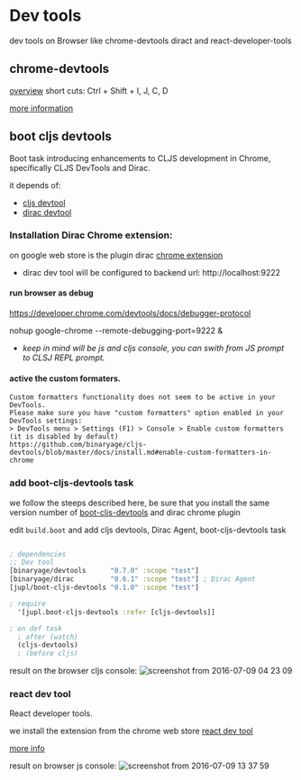 # Dev tools

dev tools on Browser like chrome-devtools diract and react-developer-tools


## chrome-devtools

[overview](https://developer.chrome.com/devtools)
short cuts:
Ctrl + Shift + I, J, C, D

[more information](https://developers.google.com/web/tools/chrome-devtools/)

## boot cljs devtools

Boot task introducing enhancements to CLJS development in Chrome, specifically CLJS DevTools and Dirac.

it depends of:
- [cljs devtool](https://github.com/binaryage/cljs-devtools)
- [dirac devtool](https://github.com/binaryage/dirac)


###  Installation Dirac Chrome extension:
on google web store is the plugin dirac
[chrome extension](https://chrome.google.com/webstore/detail/dirac-devtools/kbkdngfljkchidcjpnfcgcokkbhlkogi)

-  dirac dev tool will be configured to backend url: http://localhost:9222

#### run browser as debug
https://developer.chrome.com/devtools/docs/debugger-protocol

nohup google-chrome  --remote-debugging-port=9222 &
<!-- --new-window -->
<!-- --profile-directory=Developer -->
<!-- google-chrome --user-data-dir=<some directory> -->
<!-- google-chrome --incognito -->


-  *keep in mind will be js and cljs console, you can swith from JS prompt to CLSJ REPL prompt.*

<!--
 to avoid this warning
- Cannot attach Dirac DevTools. Likely cause: another instance of DevTools is already attached. target-url=http://localhost:9222, tab-url=http://localhost:3000/
-->


#### active the custom formaters.

    Custom formatters functionality does not seem to be active in your DevTools.
    Please make sure you have "custom formatters" option enabled in your DevTools settings:
    > DevTools menu > Settings (F1) > Console > Enable custom formatters (it is disabled by default)
    https://github.com/binaryage/cljs-devtools/blob/master/docs/install.md#enable-custom-formatters-in-chrome


### add boot-cljs-devtools task

we follow the steeps described here, be sure that you install the same version number of
[boot-cljs-devtools](https://github.com/jupl/boot-cljs-devtools)
and dirac chrome plugin

edit `build.boot` and add cljs devtools, Dirac Agent, boot-cljs-devtools task
```clojure

; dependencies
;; Dev tool
[binaryage/devtools      "0.7.0" :scope "test"]
[binaryage/dirac         "0.6.1" :scope "test"] ; Dirac Agent
[jupl/boot-cljs-devtools "0.1.0" :scope "test"]

; require
  '[jupl.boot-cljs-devtools :refer [cljs-devtools]]

; on def task
  ; after (watch)
  (cljs-devtools)
  ; (before cljs)

```

result on the browser cljs console:
![screenshot from 2016-07-09 04 23 09](https://cloud.githubusercontent.com/assets/3462917/16707712/9caf72c2-45d8-11e6-9479-55a58465d7ef.png)


### react dev tool
React developer tools.

we install the extension from the chrome web store [react dev tool](https://chrome.google.com/webstore/detail/react-developer-tools/fmkadmapgofadopljbjfkapdkoienihi)

[more info](https://facebook.github.io/react/blog/2015/09/02/new-react-developer-tools.html)


result on browser js console:
![screenshot from 2016-07-09 13 37 59](https://cloud.githubusercontent.com/assets/3462917/16707762/64a75348-45da-11e6-9e2c-62bcfb06359e.png)
